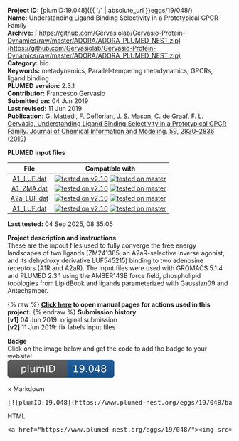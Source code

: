 **Project ID:** [plumID:19.048]({{ '/' | absolute_url }}eggs/19/048/)  
**Name:**  Understanding Ligand Binding Selectivity in a Prototypical GPCR Family  
**Archive:** [ https://github.com/Gervasiolab/Gervasio-Protein-Dynamics/raw/master/ADORA/ADORA_PLUMED_NEST.zip](https://github.com/Gervasiolab/Gervasio-Protein-Dynamics/raw/master/ADORA/ADORA_PLUMED_NEST.zip)  
**Category:**  bio  
**Keywords:**  metadynamics, Parallel-tempering metadynamics, GPCRs, ligand binding  
**PLUMED version:**  2.3.1  
**Contributor:**  Francesco Gervasio  
**Submitted on:** 04 Jun 2019  
**Last revised:** 11 Jun 2019  
**Publication:** [G. Mattedi, F. Deflorian, J. S. Mason, C. de Graaf, F. L. Gervasio, Understanding Ligand Binding Selectivity in a Prototypical GPCR Family. Journal of Chemical Information and Modeling. 59, 2830–2836 (2019)](http://dx.doi.org/10.1021/acs.jcim.9b00298)  
  
**PLUMED input files**  
  
| File     | Compatible with |  
|:--------:|:--------:|  
| [A1_LUF.dat](./data/A1_LUF.dat.md) |  [![tested on v2.10](https://img.shields.io/badge/v2.10-passing-green.svg)](data/A1_LUF.dat.plumed.stderr) [![tested on master](https://img.shields.io/badge/master-passing-green.svg)](data/A1_LUF.dat.plumed_master.stderr) |  
| [A1_ZMA.dat](./data/A1_ZMA.dat.md) |  [![tested on v2.10](https://img.shields.io/badge/v2.10-passing-green.svg)](data/A1_ZMA.dat.plumed.stderr) [![tested on master](https://img.shields.io/badge/master-passing-green.svg)](data/A1_ZMA.dat.plumed_master.stderr) |  
| [A2a_LUF.dat](./data/A2a_LUF.dat.md) |  [![tested on v2.10](https://img.shields.io/badge/v2.10-passing-green.svg)](data/A2a_LUF.dat.plumed.stderr) [![tested on master](https://img.shields.io/badge/master-passing-green.svg)](data/A2a_LUF.dat.plumed_master.stderr) |  
| [A1_LUF.dat](./data/A1_LUF.dat.md) |  [![tested on v2.10](https://img.shields.io/badge/v2.10-passing-green.svg)](data/A1_LUF.dat.plumed.stderr) [![tested on master](https://img.shields.io/badge/master-passing-green.svg)](data/A1_LUF.dat.plumed_master.stderr) |  
  
**Last tested:**  04 Sep 2025, 08:35:05
  
**Project description and instructions**  
These are the inpout files used to fully converge the free energy landscapes of two ligands (ZM241385, an A2aR-selective inverse agonist, and its dehydroxy derivative LUF545215) binding to two adenosine receptors (A1R and A2aR). The input files were used with GROMACS 5.1.4 and PLUMED 2.3.1 using the AMBER14SB force field, phospholipid topologies from LipidBook and ligands parameterized with Gaussian09 and Antechamber.

  
{% raw %}
<b><a href="https://www.plumed.org/doc-master/user-doc/html/actionlist/?actions=BIASVALUE,MATHEVAL,UPPER_WALLS,COM,LOWER_WALLS,CONSTANT,DISTANCE,PRINT,METAD,WHOLEMOLECULES" target="_blank">Click here</a> to open manual pages for actions used in this project.</b>
{% endraw %}
**Submission history**  
**[v1]** 04 Jun 2019: original submission  
**[v2]** 11 Jun 2019: fix labels input files  
  
**Badge**  
Click on the image below and get the code to add the badge to your website!  
<img src="./badge.svg" alt="plumeDnest:19.048" id="myBtn" class="badge">
<div id="myModal" class="modal">
  <div class="modal-content">
    <span class="close">&times;</span>
    Markdown<pre>[![plumID:19.048](https://www.plumed-nest.org/eggs/19/048/badge.svg)](https://www.plumed-nest.org/eggs/19/048/)</pre>
    HTML<pre>&lt;a href="https://www.plumed-nest.org/eggs/19/048/"&gt;&lt;img src="https://www.plumed-nest.org/eggs/19/048/badge.svg" alt="plumID:19.048"&gt;&lt;/a&gt;</pre>
  </div>
</div>
